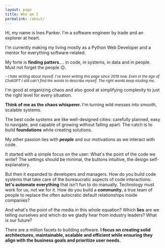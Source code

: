 ```yaml
---
layout: page
title: Who am I
permalink: /about/
---
```


Hi, my name is Ines Panker. I'm a software engineer by trade and an explorer at heart. 

I'm currently making my living mostly as a Python Web Developer and a mentor for everything software-related. 

My forte is **finding patters**.... in code, in systems, in data and in people. Must not forget the people 😉.

<small>- *I hate writing about myself. I've been writing this page since 2019 now. Even in the age of ChatGPT I still can't find the words to describe myself. The right words keep eluding me.*</small>

I'm good at organizing chaos and also good at simplifying complexity to just the right level for every situation. 

**Think of me as the chaos whisperer.** I'm turning wild messes into smooth, scalable systems. 

The best code systems are like well-designed cities: carefully planned, easy to navigate, and capable of growing without falling apart. The catch is to build **foundations** while creating solutions.

My other passion lies with ***people*** and our motivations as we interact with code.

It started with a simple focus on the user: What's the point of the code we write? The settings should be minimal, the buttons intuitive, the design self-explanatory.

But then it expanded to developers and managers. How do you build code systems that take care of the bureaucratic aspects of code interactions: **let's automate everything** that isn't fun to do manually. Technology must work for us, not we for it. How do you build a **community**, a true team of people to replace the often autocratic default relationships inside companies? 

And what's the point of the media in this whole equation? Which **lies** are we telling ourselves and which do we gladly hear from industry leaders? What is our future?

There are a million facets to building software. **I focus on creating solid architectures, maintainable, scalable and efficient while ensuring they align with the business goals and prioritize user needs.**
